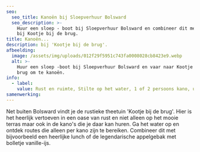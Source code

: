 ```yaml
---
seo:
  seo_title: Kanoën bij Sloepverhuur Bolsward
  seo_description: >-
    Huur een sloep - boot bij Sloepverhuur Bolsward en combineer dit met kanoën
    bij Kootje bij de brug.
title: Kanoën...
description: bij 'Kootje bij de brug'.
afbeelding:
  image: /assets/img/uploads/012f29f5951c743fa0008028cb8423e9.webp
  alt: >-
    Huur een sloep -boot bij Sloepverhuur Bolsward en vaar naar Kootje bij de
    brug om te kanoën.
info:
  - label:
    value: Rust en ruimte, Stilte op het water, 1 of 2 persoons kano, unieke routes
samenwerking:
---
```


Net buiten Bolsward vindt je de rustieke theetuin 'Kootje bij de brug'. Hier is het heerlijk vertoeven in een oase van rust en niet alleen op het mooie terras maar ook in de kano's die je daar kan huren. Ga het water op en ontdek routes die alleen per kano zijn te bereiken. Combineer dit met bijvoorbeeld een heerlijke lunch of de legendarische appelgebak met bolletje vanille-ijs.
